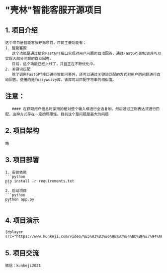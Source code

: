 # "壳林"智能客服开源项目
## 1. 项目介绍
    这个项目是智能客服开源项目，目前主要功能有：
    1. 智能客服
       这个功能是通过结合FastGPT接口实现对用户问题的自动回答，通过FastGPT的知识库可以实现大部分问题的自动回答。
       目前，这个功能已经上线了，并且正在不断优化中。
    2. 关键词匹配
       除了调用FastGPT接口进行智能问答外，还可以通过关键词匹配的方式对用户的问题进行自动回答。使用的是fuzzywuzzy库，该库可以匹配字符串的相似度。

## 注意：

       #### 在获取用户信息时采用的是对整个输入框进行全选复制，然后通过正则表达式进行匹配，这种方式存在一定的局限性。目前这个是问题是最大的问题

## 2. 项目架构
    略
## 3. 项目部署
    1. 安装依赖
    ```python
    pip install -r requirements.txt 
    ```
    2. 启动项目
    ```python
    python app.py
    ```
## 4. 项目演示
    {dplayer src="https://www.kunkeji.com/video/%E5%A3%B3%E6%9E%97%E4%BD%BF%E7%94%A8%E6%96%B9%E6%B3%95.mp4"/}
## 5. 项目交流
    微信：kunkeji2021